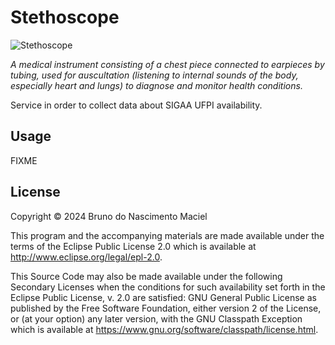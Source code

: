 # Stethoscope

![Stethoscope](https://www.accoson.com/wp-content/uploads/2021/03/Physician-Black-Shadow.jpeg)

_A medical instrument consisting of a chest piece connected to earpieces by tubing, used for auscultation (listening to
internal sounds of the body, especially heart and lungs) to diagnose and monitor health conditions._

Service in order to collect data about SIGAA UFPI availability.

## Usage

FIXME

## License

Copyright © 2024 Bruno do Nascimento Maciel

This program and the accompanying materials are made available under the
terms of the Eclipse Public License 2.0 which is available at
http://www.eclipse.org/legal/epl-2.0.

This Source Code may also be made available under the following Secondary
Licenses when the conditions for such availability set forth in the Eclipse
Public License, v. 2.0 are satisfied: GNU General Public License as published by
the Free Software Foundation, either version 2 of the License, or (at your
option) any later version, with the GNU Classpath Exception which is available
at https://www.gnu.org/software/classpath/license.html.
